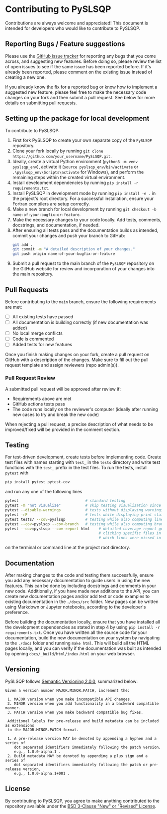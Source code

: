 # Contributing to PySLSQP

Contributions are always welcome and appreciated!
This document is intended for developers who would like to contribute to PySLSQP.

## Reporting Bugs / Feature suggestions
Please use the [GitHub issue tracker](https://github.com/anugrahjo/PySLSQP/issues) 
for reporting any bugs that you come across, and suggesting new features.
Before doing so, please review the list of open issues to see if the same issue has been reported before. 
If it's already been reported, please comment on the existing issue instead of creating a new one.

If you already know the fix for a reported bug or know how to implement a suggested new feature, 
please feel free to make the necessary code changes on your fork and then submit a pull request. 
See below for more details on submitting pull requests.

## Setting up the package for local development
To contribute to PySLSQP:
1. First fork PySLSQP to create your own separate copy of the `PySLSQP` repository.
2. Clone your fork locally by running `git clone https://github.com/your_username/PySLSQP.git`.
3. Ideally, create a virtual Python environment (`python3 -m venv pyslsqp_env`), 
   activate it (`source pyslsqp_env/bin/activate` or `.\pyslsqp_env\Scripts\activate` for Windows),
   and perform the remaining steps within the created virtual environment.
4. Install development dependencies by running `pip install -r requirements.txt`.
5. Install PySLSQP in development mode by running `pip install -e .` in the project's root directory.
   For a successful installation, ensure your Fortran compilers are setup correctly.
6. Make a new branch for local development by running `git checkout -b name-of-your-bugfix-or-feature`.
7. Make the necessary changes to your code locally. Add tests, comments, docstrings, and documentation, if needed.
8.  After ensuring all tests pass and the documentation builds as intended, 
   commit your changes and push your branch to GitHub:
    ```sh
    git add .
    git commit -m "A detailed description of your changes."
    git push origin name-of-your-bugfix-or-feature
    ```
9.  Submit a pull request to the main branch of the `PySLSQP` repository on the GitHub website for review and
   incorporation of your changes into the main repository.

## Pull Requests
Before contributing to the `main` branch, ensure the following requirements are met:
- [ ] All existing tests have passed
- [ ] All documentation is building correctly (if new documentation was added) 
- [ ] No local merge conflicts
- [ ] Code is commented
- [ ] Added tests for new features

Once you finish making changes on your fork, create a pull request on GitHub with 
a description of the changes.
Make sure to fill out the pull request template and assign reviewers (repo admin(s)).
<!-- To create the pull request, follow the steps:

1. Pull from `main` branch
```sh
git pull # Get most up-to-update version
```
2. Merge with main and check for conflicts
```sh
git merge main # merge with main locally on your branch to check for conflicts
```
3. Run tests
```sh
pytest # standard testing
pytest --disable-warnings # tests without displaying warnings
pytest -rP # tests while displaying print statements
```
4. Push changes
```sh
git push
```
5. Create pull request on GitHub with descriptions for changes.
 - Fill out pull request template
 - Assign reviewers (repo admin(s)) -->

### Pull Request Review
A submitted pull request will be approved after review if:
 - Requirements above are met
 - GitHub actions tests pass
 - The code runs locally on the reviewer's computer (ideally after running new cases to try and break the new code)

When rejecting a pull request, a precise description of what needs to be
improved/fixed will be provided in the comment section.

## Testing
For test-driven development, create tests before implementing code.
Create test files with names starting with `test_` in the `tests` directory and 
write test functions with the `test_` prefix in the test files.
To run the tests, install `pytest` with 
```sh
pip install pytest pytest-cov
``` 
and run any one of the following lines
```sh
pytest                              # standard testing
pytest -m "not visualize"           # skip testing visualization since it opens multiple windows
pytest --disable-warnings           # tests without displaying warnings
pytest -rP                          # tests while displaying print statements
pytest tests/ --cov=pyslsqp         # testing while also computing line coverage
pytest --cov=pyslsqp --cov-branch   # testing while also computing branch coverage
pytest --cov=pyslsqp --cov-report html    # detailed coverage report generated at htmlcov/index.html
                                          # clicking specific files in the report shows 
                                          # which lines were missed in testing
```
on the terminal or command line at the project root directory.

## Documentation
After making changes to the code and testing them successfully, 
ensure you add any necessary documentation to guide users in using the new features.
This can be done by including docstrings and comments in your new code.
Additionally, if you have made new additions to the API, you can create new documentation pages 
and/or add text or code examples to existing documentation in the `./docs/src` folder.
New pages can be written using Markdown or Jupyter notebooks, according to the
developer's preference.

Before building the documentation locally, ensure that you have installed all the development dependencies
as stated in step 4 by using `pip install -r requirements.txt`.
Once you have written all the source code for your documentation, 
build the new documentation on your system by navigating to the `./docs` folder and running `make html`.
This will build all the HTML pages locally, and you can verify if the documentation was built as intended by
opening `docs/_build/html/index.html` on your web browser.

## Versioning
PySLSQP follows [Semantic Versioning 2.0.0](https://semver.org/spec/v2.0.0.html), summarized below:

```{code-block} none
Given a version number MAJOR.MINOR.PATCH, increment the:

 1. MAJOR version when you make incompatible API changes.
 2. MINOR version when you add functionality in a backward compatible manner.
 3. PATCH version when you make backward compatible bug fixes.

 Additional labels for pre-release and build metadata can be included as extensions 
 to the MAJOR.MINOR.PATCH format.

 1. A pre-release version MAY be denoted by appending a hyphen and a series of 
    dot separated identifiers immediately following the patch version, 
    e.g., 1.0.0-alpha.1 .
 2. Build metadata MAY be denoted by appending a plus sign and a series of 
    dot separated identifiers immediately following the patch or pre-release version, 
    e.g., 1.0.0-alpha.1+001 .
```

## License
By contributing to PySLSQP, you agree to make anything contributed to the repository available 
under the [BSD 3-Clause "New" or "Revised" License](https://github.com/anugrahjo/PySLSQP/blob/main/LICENSE.txt).
